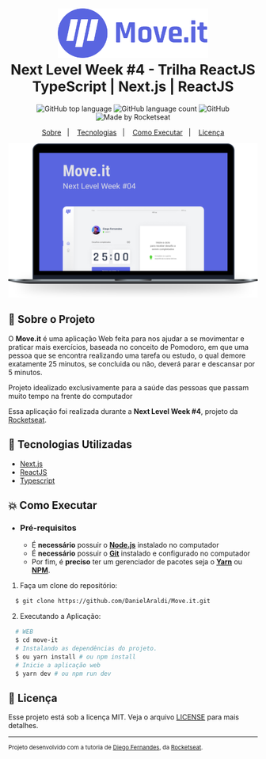<h1 align="center">
    <img alt="Move.it" src=".github/moveit-logo.svg" height="100px" />
    <br>Next Level Week #4 - Trilha ReactJS<br/>
    TypeScript | Next.js | ReactJS
</h1>

<p align="center">
    <img alt="GitHub top language" src="https://img.shields.io/github/languages/top/DanielAraldi/Move.it?style=flat-square">
    <img alt="GitHub language count" src="https://img.shields.io/github/languages/count/DanielAraldi/Move.it?style=flat-square">
    <img alt="GitHub" src="https://img.shields.io/github/license/DanielAraldi/Move.it?style=flat-square">
    <img alt="Made by Rocketseat" src="https://img.shields.io/badge/made%20by-Rocketseat-%237519C1?style=flat-square"><br/>
</p>

<p align="center">
    <a href="#bookmark-sobre-o-projeto">Sobre</a>&nbsp;&nbsp;&nbsp;|&nbsp;&nbsp;&nbsp;
    <a href="#rocket-tecnologias-utilizadas">Tecnologias</a>&nbsp;&nbsp;&nbsp;|&nbsp;&nbsp;&nbsp;
    <a href="#boom-como-executar">Como Executar</a>&nbsp;&nbsp;&nbsp;|&nbsp;&nbsp;&nbsp;
    <a href="#memo-licença">Licença</a>
</p>

<p align="center">
    <img alt="Design do Projeto" width="650px" src="./.github/moveit-design.svg" />
<p>

## :bookmark: Sobre o Projeto

O **Move.it** é uma aplicação Web feita para nos ajudar a se movimentar e praticar mais exercícios, baseada no conceito de Pomodoro, em que uma pessoa que se encontra realizando uma tarefa ou estudo, o qual demore exatamente 25 minutos, se concluida ou não, deverá parar e descansar por 5 minutos.

Projeto idealizado exclusivamente para a saúde das pessoas que passam muito tempo na frente do computador

Essa aplicação foi realizada durante a **Next Level Week #4**, projeto da [Rocketseat](https://rocketseat.com.br/).

## :rocket: Tecnologias Utilizadas

- [Next.js](https://nextjs.org/)
- [ReactJS](https://reactjs.org/)
- [Typescript](https://www.typescriptlang.org/)

## :boom: Como Executar

- ### **Pré-requisitos**

  - É **necessário** possuir o **[Node.js](https://nodejs.org/en/)** instalado no computador
  - É **necessário** possuir o **[Git](https://git-scm.com/)** instalado e configurado no computador
  - Por fim, é **preciso** ter um gerenciador de pacotes seja o **[Yarn](https://yarnpkg.com/)** ou **[NPM](https://www.npmjs.com/)**.

1. Faça um clone do repositório:

```sh
  $ git clone https://github.com/DanielAraldi/Move.it.git
```

2. Executando a Aplicação:

```sh
  # WEB
  $ cd move-it
  # Instalando as dependências do projeto.
  $ ou yarn install # ou npm install
  # Inicie a aplicação web
  $ yarn dev # ou npm run dev
```

## :memo: Licença

Esse projeto está sob a licença MIT. Veja o arquivo [LICENSE](LICENSE) para mais detalhes.

---

<sup>Projeto desenvolvido com a tutoria de [Diego Fernandes](https://github.com/diego3g), da [Rocketseat](https://rocketseat.com.br/).</sup>
